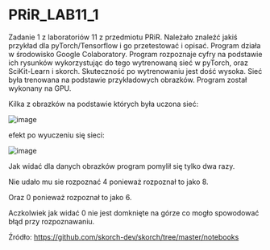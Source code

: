 # PRiR_LAB11_1

Zadanie 1 z laboratoriów 11 z przedmiotu PRiR. Należało znaleźć jakiś przykład dla pyTorch/Tensorflow i go przetestować i opisać. Program działa w środowisko Google Colaboratory.
Program rozpoznaje cyfry na podstawie ich rysunków wykorzystując do tego wytrenowaną sieć w pyTorch, oraz SciKit-Learn i skorch. Skuteczność po wytrenowaniu jest dość wysoka.
Sieć była trenowana na podstawie przykładowych obrazków. Program został wykonany na GPU.

Kilka z obrazków na podstawie których była uczona sieć:

![image](https://user-images.githubusercontent.com/80594314/150845694-0b2ae82f-83bd-4e5d-8381-40acc8931cf8.png)



efekt po wyuczeniu się sieci:


![image](https://user-images.githubusercontent.com/80594314/150845602-9f89fc01-5e43-414c-a709-02f883a5823d.png)

 
 
 Jak widać dla danych obrazków program pomylił się tylko dwa razy.
 
 Nie udało mu sie rozpoznać 4 ponieważ rozpoznał to jako 8.
 
 Oraz 0 ponieważ rozpoznał to jako 6.
 
 Aczkolwiek jak widać 0 nie jest domknięte na górze co mogło spowodować błąd przy rozpoznawaniu.
 
 
 
 Źródło: https://github.com/skorch-dev/skorch/tree/master/notebooks
